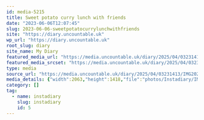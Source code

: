 ```yaml
---
id: media-5215
title: Sweet potato curry lunch with friends
date: "2023-06-06T12:07:45"
slug: 2023-06-06-sweetpotatocurrylunchwithfriends
site: "https://diary.uncountable.uk"
wp_url: "https://diary.uncountable.uk"
root_slug: diary
site_name: My Diary
featured_media_url: "https://media.uncountable.uk/diary/2025/04/03231413/IMG20230606130745-edited.webp"
featured_media_srcset: "https://media.uncountable.uk/diary/2025/04/03231413/IMG20230606130745-edited-300x206.webp 300w, https://media.uncountable.uk/diary/2025/04/03231413/IMG20230606130745-edited-1024x704.webp 1024w, https://media.uncountable.uk/diary/2025/04/03231413/IMG20230606130745-edited-150x150.webp 150w, https://media.uncountable.uk/diary/2025/04/03231413/IMG20230606130745-edited-640x440.webp 640w, https://media.uncountable.uk/diary/2025/04/03231413/IMG20230606130745-edited.webp 2063w"
type: media
source_url: "https://media.uncountable.uk/diary/2025/04/03231413/IMG20230606130745-edited.webp"
media_details: {"width":2063,"height":1418,"file":"photos/Instadiary/IMG20230606130745-edited.webp","filesize":170538,"sizes":{"medium":{"file":"IMG20230606130745-edited-300x206.webp","width":300,"height":206,"filesize":22008,"mime_type":"image/webp","source_url":"https://media.uncountable.uk/diary/2025/04/03231413/IMG20230606130745-edited-300x206.webp"},"large":{"file":"IMG20230606130745-edited-1024x704.webp","width":1024,"height":704,"filesize":130206,"mime_type":"image/webp","source_url":"https://media.uncountable.uk/diary/2025/04/03231413/IMG20230606130745-edited-1024x704.webp"},"thumbnail":{"file":"IMG20230606130745-edited-150x150.webp","width":150,"height":150,"filesize":9258,"mime_type":"image/webp","source_url":"https://media.uncountable.uk/diary/2025/04/03231413/IMG20230606130745-edited-150x150.webp"},"mobwidth":{"file":"IMG20230606130745-edited-640x440.webp","width":640,"height":440,"filesize":70652,"mime_type":"image/webp","source_url":"https://media.uncountable.uk/diary/2025/04/03231413/IMG20230606130745-edited-640x440.webp"},"full":{"file":"IMG20230606130745-edited.webp","width":2063,"height":1418,"mime_type":"image/webp","source_url":"https://media.uncountable.uk/diary/2025/04/03231413/IMG20230606130745-edited.webp"}},"image_meta":{"aperture":"0","credit":"","camera":"","caption":"","created_timestamp":"0","copyright":"","focal_length":"0","iso":"0","shutter_speed":"0","title":"","orientation":"0","keywords":[]}}
category: []
tag:
  - name: instadiary
    slug: instadiary
    id: 5
---
```


